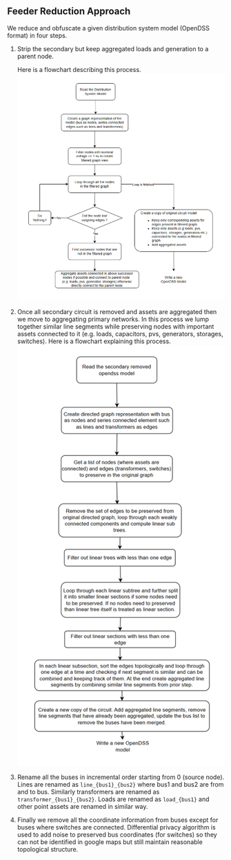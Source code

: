 ## Feeder Reduction Approach

We reduce and obfuscate a given distribution system model (OpenDSS format) in four steps.

1. Strip the secondary but keep aggregated loads and generation to a parent node.

    Here is a flowchart describing this process.
    ![Secondary Aggregation](./images/secondary_aggregation.png)

2. Once all secondary circuit is removed and assets are aggregated then we move to aggregating primary networks. In this process we lump together similar line segments while preserving nodes with important assets connected to it (e.g. loads, capacitors, pvs, generators, storages, switches).
    Here is a flowchart explaining this process.
    ![Primary Aggregation](./images/primary_aggregation.png)
3. Rename all the buses in incremental order starting from 0 (source node). Lines are renamed as `line_{bus1}_{bus2}` where bus1 and bus2 are from and to bus. Similarly transformers are renamed as `transformer_{bus1}_{bus2}`. Loads are renamed as `load_{bus1}` and other point assets are renamed in similar way.

4. Finally we remove all the coordinate information from buses except for buses where switches are connected. Differential privacy algorithm is used to add noise to preserved bus coordinates (for switches) so they can not be identified in google maps but still maintain reasonable topological structure.
